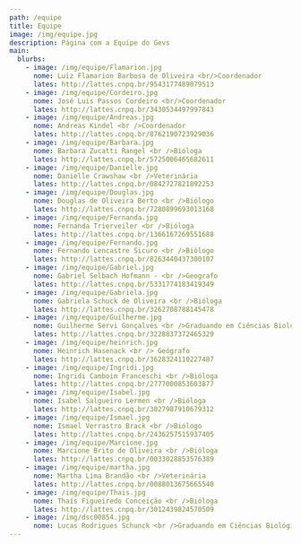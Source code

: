 ```yaml
---
path: /equipe
title: Equipe
image: /img/equipe.jpg
description: Página com a Equipe do Gevs
main:
  blurbs:
    - image: /img/equipe/Flamarion.jpg
      nome: Luiz Flamarion Barbosa de Oliveira <br/>Coordenador
      lates: http://lattes.cnpq.br/9543177489079513
    - image: /img/equipe/Cordeiro.jpg
      nome: José Luis Passos Cordeiro <br/>Coordenador
      lates: http://lattes.cnpq.br/3430534497997843
    - image: /img/equipe/Andreas.jpg
      nome: Andreas Kindel <br />Coordenador
      lates: http://lattes.cnpq.br/8762190723929036
    - image: /img/equipe/Barbara.jpg
      nome: Barbara Zucatti Rangel <br />Bióloga
      lates: http://lattes.cnpq.br/5725006465682611
    - image: /img/equipe/Danielle.jpg
      nome: Danielle Crawshaw <br />Veterinária
      lates: http://lattes.cnpq.br/0842727821892253
    - image: /img/equipe/Douglas.jpg
      nome: Douglas de Oliveira Berto <br />Biólogo
      lates: http://lattes.cnpq.br/7280899693013168
    - image: /img/equipe/Fernanda.jpg
      nome: Fernanda Trierveiler <br />Bióloga
      lates: http://lattes.cnpq.br/1366167269551688
    - image: /img/equipe/Fernando.jpg
      nome: Fernando Lencastre Sicuro <br />Biólogo
      lates: http://lattes.cnpq.br/8263440437300107
    - image: /img/equipe/Gabriel.jpg
      nome: Gabriel Selbach Hofmann - <br />Geografo
      lates: http://lattes.cnpq.br/5331774183419349
    - image: /img/equipe/Gabriela.jpg
      nome: Gabriela Schuck de Oliveira <br />Bióloga
      lates: http://lattes.cnpq.br/3262708788145478
    - image: /img/equipe/Guilherme.jpg
      nome: Guilherme Servi Gonçalves <br />Graduando em Ciências Biológicas
      lates: http://lattes.cnpq.br/3228837372465329
    - image: /img/equipe/heinrich.jpg
      nome: Heinrich Hasenack <br /> Geógrafo
      lates: http://lattes.cnpq.br/3628324110227487
    - image: /img/equipe/Ingridi.jpg
      nome: Ingridi Camboim Franceschi <br />Bióloga
      lates: http://lattes.cnpq.br/2777000853603877
    - image: /img/equipe/Isabel.jpg
      nome: Isabel Salgueiro Lermen <br />Bióloga
      lates: http://lattes.cnpq.br/3027987910679312
    - image: /img/equipe/Ismael.jpg
      nome: Ismael Verrastro Brack <br />Biólogo
      lates: http://lattes.cnpq.br/2436257515937405
    - image: /img/equipe/Marcione.jpg
      nome: Marcione Brito de Oliveira <br />Bióloga
      lates: http://lattes.cnpq.br/0033028853576389
    - image: /img/equipe/martha.jpg
      nome: Martha Lima Brandão <br />Veterinária
      lates: http://lattes.cnpq.br/0088013675665540
    - image: /img/equipe/Thais.jpg
      nome: Thaís Figueiredo Conceição <br />Bióloga
      lates: http://lattes.cnpq.br/3012439824570509
    - image: /img/dsc00854.jpg
      nome: Lucas Rodrigues Schunck <br />Graduando em Ciências Biológicas
---
```

